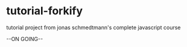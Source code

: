 # tutorial-forkify
tutorial project from jonas schmedtmann's complete javascript course

--ON GOING--
